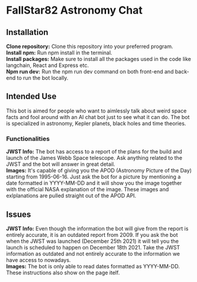 # FallStar82 Astronomy Chat
## Installation
**Clone repository:** Clone this repository into your preferred program.  
**Install npm:** Run npm install in the terminal.  
**Install packages:** Make sure to install all the packages used in the code like langchain, React and Express etc.  
**Npm run dev:** Run the npm run dev command on both front-end and back-end to run the bot locally.
## Intended Use
This bot is aimed for people who want to aimlessly talk about weird space facts and fool around with an AI chat bot just to see what it can do. The bot is specialized in astronomy, Kepler planets, black holes and time theories. 
### Functionalities
**JWST Info:** The bot has access to a report of the plans for the build and launch of the James Webb Space telescope. Ask anything related to the JWST and the bot will answer in great detail.  
**Images:** It's capable of giving you the APOD (Astronomy Picture of the Day) starting from 1995-06-16. Just ask the bot for a picture by mentioning a date formatted in YYYY-MM-DD and it will show you the image together with the official NASA explanation of the image. These images and exlplanations are pulled straight out of the APOD API.
## Issues
**JWST Info:** Even though the information the bot will give from the report is entirely accurate, it is an outdated report from 2009. If you ask the bot when the JWST was launched (December 25th 2021) it will tell you the launch is scheduled to happen on December 18th 2021. Take the JWST information as outdated and not entirely accurate to the information we have access to nowadays.  
**Images:** The bot is only able to read dates formatted as YYYY-MM-DD. These instructions also show on the page itelf.

